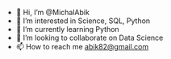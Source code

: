 - 👋 Hi, I’m @MichalAbik
- 👀 I’m interested in Science, SQL, Python
- 🌱 I’m currently learning Python
- 💞️ I’m looking to collaborate on Data Science
- 📫 How to reach me abik82@gmail.com

<!---
MichalAbik/MichalAbik is a ✨ special ✨ repository because its `README.md` (this file) appears on your GitHub profile.
You can click the Preview link to take a look at your changes.
--->
